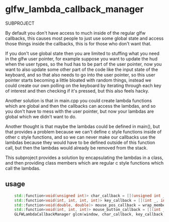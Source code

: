 # glfw_lambda_callback_manager
SUBPROJECT

By default you don't have access to much inside of the regular glfw callbacks, this causes most people to just use some global state and access those things inside the callbacks, this is for those who don't want that.

If you don't use global state then you are limited to stuffing what you need in the glfw user pointer, for example suppose you want to update the hud when the user types, so the hud has to be part of the user pointer, now you want to also update some other part of the code like the input state of the keyboard, and so that also needs to go into the user pointer, so this user pointer starts becoming a little bloated with random things, instead we could create our own polling on the keyboard by iterating through each key of interest and then checking if it's pressed, but this also feels hacky. 

Another solution is that in main.cpp you could create lambda functions which are global and then the callbacks can access the lambdas, and so you don't have to mess with the user pointer, but now your lambdas are global which we didn't want to do.

Another thought is that maybe the lambdas could be defined in main(), but that provides a problem because we can't define c style functions inside of other c style functions, and so we can never make our callbacks use the lambdas because they would have to be defined outside of this function call, but then the lambdas would already be removed from the stack.

This subproject provides a solution by encapsulating the lambdas in a class, and then providing class members which are regular c style functions which call the lambdas.

## usage
```cpp
    std::function<void(unsigned int)> char_callback = [](unsigned int _) {};
    std::function<void(int, int, int, int)> key_callback = [](int _, int _1, int _2, int _3) {};
    std::function<void(double, double)> mouse_pos_callback = wrap_member_function(camera, &FPSCamera::mouse_callback);
    std::function<void(int, int, int)> mouse_button_callback = [](int _, int _1, int _2) {};
    GLFWLambdaCallbackManager glcm(window, char_callback, key_callback, mouse_pos_callback, mouse_button_callback);
```
